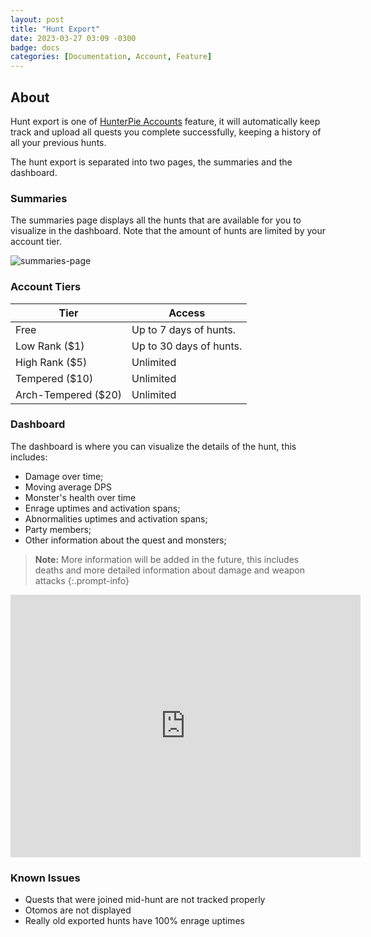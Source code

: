 ```yaml
---
layout: post
title: "Hunt Export"
date: 2023-03-27 03:09 -0300
badge: docs
categories: [Documentation, Account, Feature]
---
```


## About

Hunt export is one of [HunterPie Accounts](/posts/account) feature, it will automatically keep track and upload all quests you complete successfully, keeping a history of all your previous hunts.

The hunt export is separated into two pages, the summaries and the dashboard.

### Summaries

The summaries page displays all the hunts that are available for you to visualize in the dashboard. Note that the amount of hunts are limited by your account tier.

![summaries-page](/Static/hunt-summaries.png)

### Account Tiers

Tier                | Access
--------------------|------------------------
Free                | Up to 7 days of hunts.
Low Rank ($1)       | Up to 30 days of hunts.
High Rank ($5)      | Unlimited
Tempered ($10)      | Unlimited
Arch-Tempered ($20) | Unlimited

### Dashboard

The dashboard is where you can visualize the details of the hunt, this includes:

- Damage over time;
- Moving average DPS
- Monster's health over time
- Enrage uptimes and activation spans;
- Abnormalities uptimes and activation spans;
- Party members;
- Other information about the quest and monsters;

> **Note:** More information will be added in the future, this includes deaths and more detailed information about damage and weapon attacks
{:.prompt-info}

<iframe width="560" height="420" src="https://cdn.hunterpie.com/Static/client/hunterpie-hunt-export.mp4" frameborder="0" allow="accelerometer; autoplay; clipboard-write; encrypted-media; gyroscope; picture-in-picture" allowfullscreen></iframe>

### Known Issues

- Quests that were joined mid-hunt are not tracked properly
- Otomos are not displayed
- Really old exported hunts have 100% enrage uptimes